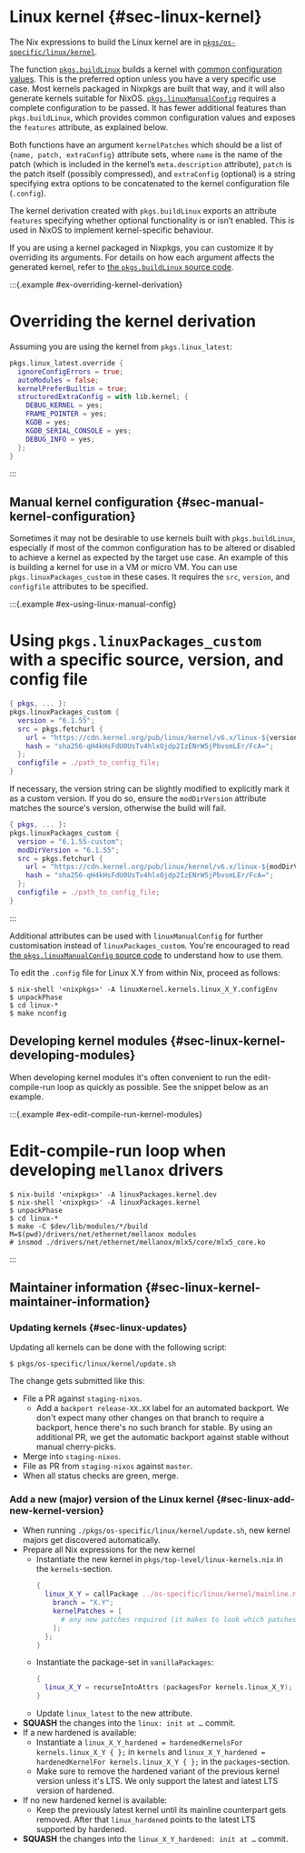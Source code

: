 # Linux kernel {#sec-linux-kernel}

The Nix expressions to build the Linux kernel are in [`pkgs/os-specific/linux/kernel`](https://github.com/NixOS/nixpkgs/blob/master/pkgs/os-specific/linux/kernel).

The function [`pkgs.buildLinux`](https://github.com/NixOS/nixpkgs/blob/d77bda728d5041c1294a68fb25c79e2d161f62b9/pkgs/os-specific/linux/kernel/generic.nix) builds a kernel with [common configuration values](https://github.com/NixOS/nixpkgs/blob/d77bda728d5041c1294a68fb25c79e2d161f62b9/pkgs/os-specific/linux/kernel/common-config.nix).
This is the preferred option unless you have a very specific use case.
Most kernels packaged in Nixpkgs are built that way, and it will also generate kernels suitable for NixOS.
[`pkgs.linuxManualConfig`](https://github.com/NixOS/nixpkgs/blob/d77bda728d5041c1294a68fb25c79e2d161f62b9/pkgs/os-specific/linux/kernel/build.nix) requires a complete configuration to be passed.
It has fewer additional features than `pkgs.buildLinux`, which provides common configuration values and exposes the `features` attribute, as explained below.

Both functions have an argument `kernelPatches` which should be a list of `{name, patch, extraConfig}` attribute sets, where `name` is the name of the patch (which is included in the kernel’s `meta.description` attribute), `patch` is the patch itself (possibly compressed), and `extraConfig` (optional) is a string specifying extra options to be concatenated to the kernel configuration file (`.config`).

The kernel derivation created with `pkgs.buildLinux` exports an attribute `features` specifying whether optional functionality is or isn’t enabled. This is used in NixOS to implement kernel-specific behaviour.

If you are using a kernel packaged in Nixpkgs, you can customize it by overriding its arguments. For details on how each argument affects the generated kernel, refer to [the `pkgs.buildLinux` source code](https://github.com/NixOS/nixpkgs/blob/d77bda728d5041c1294a68fb25c79e2d161f62b9/pkgs/os-specific/linux/kernel/generic.nix).

:::{.example #ex-overriding-kernel-derivation}

# Overriding the kernel derivation

Assuming you are using the kernel from `pkgs.linux_latest`:

```nix
pkgs.linux_latest.override {
  ignoreConfigErrors = true;
  autoModules = false;
  kernelPreferBuiltin = true;
  structuredExtraConfig = with lib.kernel; {
    DEBUG_KERNEL = yes;
    FRAME_POINTER = yes;
    KGDB = yes;
    KGDB_SERIAL_CONSOLE = yes;
    DEBUG_INFO = yes;
  };
}
```

:::

## Manual kernel configuration {#sec-manual-kernel-configuration}

Sometimes it may not be desirable to use kernels built with `pkgs.buildLinux`, especially if most of the common configuration has to be altered or disabled to achieve a kernel as expected by the target use case.
An example of this is building a kernel for use in a VM or micro VM. You can use `pkgs.linuxPackages_custom` in these cases. It requires the `src`, `version`, and `configfile` attributes to be specified.

:::{.example #ex-using-linux-manual-config}

# Using `pkgs.linuxPackages_custom` with a specific source, version, and config file

```nix
{ pkgs, ... }:
pkgs.linuxPackages_custom {
  version = "6.1.55";
  src = pkgs.fetchurl {
    url = "https://cdn.kernel.org/pub/linux/kernel/v6.x/linux-${version}.tar.xz";
    hash = "sha256-qH4kHsFdU0UsTv4hlxOjdp2IzENrW5jPbvsmLEr/FcA=";
  };
  configfile = ./path_to_config_file;
}
```

If necessary, the version string can be slightly modified to explicitly mark it as a custom version. If you do so, ensure the `modDirVersion` attribute matches the source's version, otherwise the build will fail.

```nix
{ pkgs, ... }:
pkgs.linuxPackages_custom {
  version = "6.1.55-custom";
  modDirVersion = "6.1.55";
  src = pkgs.fetchurl {
    url = "https://cdn.kernel.org/pub/linux/kernel/v6.x/linux-${modDirVersion}.tar.xz";
    hash = "sha256-qH4kHsFdU0UsTv4hlxOjdp2IzENrW5jPbvsmLEr/FcA=";
  };
  configfile = ./path_to_config_file;
}
```

:::

Additional attributes can be used with `linuxManualConfig` for further customisation instead of `linuxPackages_custom`. You're encouraged to read [the `pkgs.linuxManualConfig` source code](https://github.com/NixOS/nixpkgs/blob/d77bda728d5041c1294a68fb25c79e2d161f62b9/pkgs/os-specific/linux/kernel/build.nix) to understand how to use them.

To edit the `.config` file for Linux X.Y from within Nix, proceed as follows:

```ShellSession
$ nix-shell '<nixpkgs>' -A linuxKernel.kernels.linux_X_Y.configEnv
$ unpackPhase
$ cd linux-*
$ make nconfig
```

## Developing kernel modules {#sec-linux-kernel-developing-modules}

When developing kernel modules it's often convenient to run the edit-compile-run loop as quickly as possible.
See the snippet below as an example.

:::{.example #ex-edit-compile-run-kernel-modules}

# Edit-compile-run loop when developing `mellanox` drivers

```ShellSession
$ nix-build '<nixpkgs>' -A linuxPackages.kernel.dev
$ nix-shell '<nixpkgs>' -A linuxPackages.kernel
$ unpackPhase
$ cd linux-*
$ make -C $dev/lib/modules/*/build M=$(pwd)/drivers/net/ethernet/mellanox modules
# insmod ./drivers/net/ethernet/mellanox/mlx5/core/mlx5_core.ko
```

:::

## Maintainer information {#sec-linux-kernel-maintainer-information}

### Updating kernels {#sec-linux-updates}

Updating all kernels can be done with the following script:

```ShellSession
$ pkgs/os-specific/linux/kernel/update.sh
```

The change gets submitted like this:

* File a PR against `staging-nixos`.
  * Add a `backport release-XX.XX` label for an automated backport.
    We don't expect many other changes on that branch to require a backport, hence there's no such branch for stable.
    By using an additional PR, we get the automatic backport against stable without manual cherry-picks.
* Merge into `staging-nixos`.
* File as PR from `staging-nixos` against `master`.
* When all status checks are green, merge.

### Add a new (major) version of the Linux kernel {#sec-linux-add-new-kernel-version}

* When running `./pkgs/os-specific/linux/kernel/update.sh`, new kernel majors get discovered automatically.
* Prepare all Nix expressions for the new kernel
  * Instantiate the new kernel in `pkgs/top-level/linux-kernels.nix` in the `kernels`-section.
    ```nix
    {
      linux_X_Y = callPackage ../os-specific/linux/kernel/mainline.nix {
        branch = "X.Y";
        kernelPatches = [
          # any new patches required (it makes to look which patches are used by its predecessor)
        ];
      };
    }
    ```
  * Instantiate the package-set in `vanillaPackages`:
    ```nix
    {
      linux_X_Y = recurseIntoAttrs (packagesFor kernels.linux_X_Y);
    }
    ```
  * Update `linux_latest` to the new attribute.
* __SQUASH__ the changes into the `linux: init at …` commit.
* If a new hardened is available:
  * Instantiate a `linux_X_Y_hardened = hardenedKernelsFor kernels.linux_X_Y { };` in `kernels` and
    `linux_X_Y_hardened = hardenedKernelFor kernels.linux_X_Y { };` in the `packages`-section.
  * Make sure to remove the hardened variant of the previous kernel version unless it's LTS.
    We only support the latest and latest LTS version of hardened.
* If no new hardened kernel is available:
  * Keep the previously latest kernel until its mainline counterpart gets removed.
    After that `linux_hardened` points to the latest LTS supported by hardened.
* __SQUASH__ the changes into the `linux_X_Y_hardened: init at …` commit.
